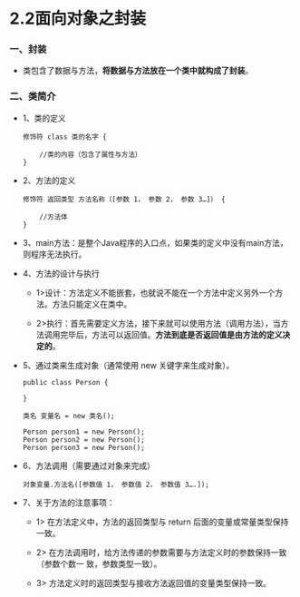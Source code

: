 # 2.2面向对象之封装

### 一、封装

* 类包含了数据与方法，**将数据与方法放在一个类中就构成了封装**。 

### 二、类简介

* 1、类的定义

      修饰符 class 类的名字 { 

          //类的内容（包含了属性与方法） 
      } 

* 2、方法的定义

      修饰符 返回类型 方法名称（[参数 1， 参数 2， 参数 3…]） {   

          //方法体 
      }

* 3、main方法：是整个Java程序的入口点，如果类的定义中没有main方法，则程序无法执行。 

* 4、方法的设计与执行

  * 1>设计：方法定义不能嵌套，也就说不能在一个方法中定义另外一个方法。方法只能定义在类中。 
  
  * 2>执行：首先需要定义方法，接下来就可以使用方法（调用方法），当方法调用完毕后，方法可以返回值。**方法到底是否返回值是由方法的定义决定的**。 
  
* 5、通过类来生成对象（通常使用 new 关键字来生成对象）。 

      public class Person {  

      }  

      类名 变量名 = new 类名();  

      Person person1 = new Person(); 
      Person person2 = new Person(); 
      Person person3 = new Person(); 

* 6、方法调用（需要通过对象来完成）

      对象变量.方法名([参数值 1， 参数值 2， 参数值 3….]); 

* 7、关于方法的注意事项： 

     * 1> 在方法定义中，方法的返回类型与 return 后面的变量或常量类型保持一致。 

     * 2> 在方法调用时，给方法传递的参数需要与方法定义时的参数保持一致（参数个数一 致，参数类型一致）。 

     * 3> 方法定义时的返回类型与接收方法返回值的变量类型保持一致。 





























